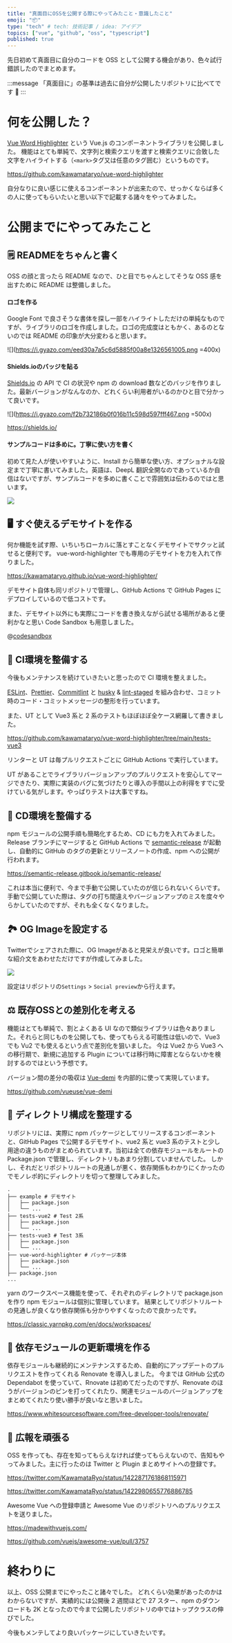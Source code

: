 ```yaml
---
title: "真面目にOSSを公開する際にやってみたこと・意識したこと"
emoji: "📦"
type: "tech" # tech: 技術記事 / idea: アイデア
topics: ["vue", "github", "oss", "typescript"]
published: true
---
```

先日初めて真面目に自分のコードを OSS として公開する機会があり、色々試行錯誤したのでまとめます。

:::message
「真面目に」の基準は過去に自分が公開したリポジトリに比べてです 🙏
:::

# 何を公開した？
[Vue Word Highlighter](https://github.com/kawamataryo/vue-word-highlighter) という Vue.js のコンポーネントライブラリを公開しました。
機能はとても単純で、文字列と検索クエリを渡すと検索クエリに合致した文字をハイライトする（`<mark>`タグ又は任意のタグ囲む）というものです。

https://github.com/kawamataryo/vue-word-highlighter

自分なりに良い感じに使えるコンポーネントが出来たので、せっかくならば多くの人に使ってもらいたいと思い以下で記載する諸々をやってみました。

# 公開までにやってみたこと
## 🗒 READMEをちゃんと書く
OSS の顔と言ったら README なので、ひと目でちゃんとしてそうな OSS 感を出すために README は整備しました。

#### ロゴを作る
Google Font で良さそうな書体を探し一部をハイライトしただけの単純なものですが、ライブラリのロゴを作成しました。ロゴの完成度はともかく、あるのとないのでは README の印象が大分変わると思います。

![](https://i.gyazo.com/eed30a7a5c6d5885f00a8e1326561005.png =400x)

#### Shields.ioのバッジを貼る
[Shields.io](https://shields.io/) の API で CI の状況や npm の download 数などのバッジを作りました。最新バージョンがなんなのか、どれくらい利用者がいるのかひと目で分かって良いです。

![](https://i.gyazo.com/f2b732186b0f016b11c598d597fff467.png =500x)

https://shields.io/


#### サンプルコードは多めに。丁寧に使い方を書く
初めて見た人が使いやすいように、Install から簡単な使い方、オプショナルな設定まで丁寧に書いてみました。英語は、DeepL 翻訳全開なのであっているか自信はないですが、サンプルコードを多めに書くことで雰囲気は伝わるのではと思います。

![](https://i.gyazo.com/74924460f463fe324ccf9e0efff1ffc8.png)

## 🖥 すぐ使えるデモサイトを作る
何か機能を試す際、いちいちローカルに落とすことなくデモサイトでサクッと試せると便利です。
vue-word-highlighter でも専用のデモサイトを力を入れて作りました。

https://kawamataryo.github.io/vue-word-highlighter/

デモサイト自体も同リポジトリで管理し、GitHub Actions で GitHub Pages にデプロイしているので低コストです。

また、デモサイト以外にも実際にコードを書き換えながら試せる場所があると便利かなと思い Code Sandbox も用意しました。

@[codesandbox](https://codesandbox.io/embed/vue3-word-highlighter-example-u2bhe?autoresize=1&fontsize=14&hidenavigation=1&module=%2Fsrc%2FApp.vue&theme=dark)

## 💯 CI環境を整備する

今後もメンテナンスを続けていきたいと思ったので CI 環境を整えました。

[ESLint](https://eslint.org/)、[Prettier](https://prettier.io/)、[Commitlint](https://commitlint.js.org/#/) と [husky](https://typicode.github.io/husky/#/) & [lint-staged](https://github.com/okonet/lint-staged) を組み合わせ、コミット時のコード・コミットメッセージの整形を行っています。

また、UT として Vue3 系と 2 系のテストもほぼほぼ全ケース網羅して書きました。

https://github.com/kawamataryo/vue-word-highlighter/tree/main/tests-vue3

リンターと UT は毎プルリクエストごとに GitHub Actions で実行しています。

UT があることでライブラリバージョンアップのプルリクエストを安心してマージできたり、実際に実装のバグに気づけたりと導入の手間以上の利得をすでに受けている気がします。やっぱりテストは大事ですね。



## 🚴 CD環境を整備する

npm モジュールの公開手順も簡略化するため、CD にも力を入れてみました。Release ブランチにマージすると GitHub Actions で [semantic-release](https://semantic-release.gitbook.io/semantic-release/) が起動し、自動的に GitHub のタグの更新とリリースノートの作成、npm への公開が行われます。

https://semantic-release.gitbook.io/semantic-release/

これは本当に便利で、今まで手動で公開していたのが信じられないくらいです。手動で公開していた際は、タグの打ち間違えやバージョンアップのミスを度々やらかしていたのですが、それも全くなくなりました。

## 🏞 OG Imageを設定する
Twitterでシェアされた際に、OG Imageがあると見栄えが良いです。ロゴと簡単な紹介文をあわせただけですが作成してみました。

![](https://i.gyazo.com/0756206964b70ee85f834eb488328f78.png)

設定はリポジトリの`Settings` > `Social preview`から行えます。

## ⚖️ 既存OSSとの差別化を考える
機能はとても単純で、割とよくある UI なので類似ライブラリは色々ありました。それらと同じものを公開しても、使ってもらえる可能性は低いので、Vue3 でも Vu2 でも使えるという点で差別化を狙いました。
今は Vue2 から Vue3 への移行期で、新規に追加する Plugin については移行時に障害とならないかを検討するのではという予想です。

バージョン間の差分の吸収は [Vue-demi](https://github.com/vueuse/vue-demi) を内部的に使って実現しています。

https://github.com/vueuse/vue-demi


## 📁 ディレクトリ構成を整理する
リポジトリには、実際に npm パッケージとしてリリースするコンポーネントと、GitHub Pages で公開するデモサイト、vue2 系と vue3 系のテストと少し用途の違うものがまとめられています。当初は全ての依存モジュールをルートの Package.json で管理し、ディレクトリもあまり分割していませんでした。
しかし、それだとリポジトリルートの見通しが悪く、依存関係もわかりにくかったのでモノレポ的にディレクトリを切って整理してみました。

```
.
├── example # デモサイト
│   ├── package.json
│   └── ...
├── tests-vue2 # Test 2系
│   ├── package.json
│   └── ...
├── tests-vue3 # Test 3系
│   ├── package.json
│   └── ...
├── vue-word-highlighter # パッケージ本体
│   ├── package.json
│   └── ...
├── package.json
...
```

yarn のワークスペース機能を使って、それぞれのディレクトリで package.json を作り npm モジュールは個別に管理しています。
結果としてリポジトリルートの見通しが良くなり依存関係も分かりやすくなったので良かったです。

https://classic.yarnpkg.com/en/docs/workspaces/


## 🍱 依存モジュールの更新環境を作る
依存モジュールも継続的にメンテナンスするため、自動的にアップデートのプルリクエストを作ってくれる Renovate を導入しました。
今までは GitHub 公式の Dependabot を使っていて、Rnovate は初めてだったのですが、Renovate のほうがバージョンのピンを打ってくれたり、関連モジュールのバージョンアップをまとめてくれたり使い勝手が良いなと思いました。

https://www.whitesourcesoftware.com/free-developer-tools/renovate/

## 📣 広報を頑張る

OSS を作っても、存在を知ってもらえなければ使ってもらえないので、告知もやってみました。主に行ったのは Twitter と Plugin まとめサイトへの登録です。

https://twitter.com/KawamataRyo/status/1422871761868115971

https://twitter.com/KawamataRyo/status/1422980655776886785

Awesome Vue への登録申請と Awesome Vue のリポジトリへのプルリクエストを送りました。

https://madewithvuejs.com/

https://github.com/vuejs/awesome-vue/pull/3757


# 終わりに

以上、OSS 公開までにやったこと諸々でした。
どれくらい効果があったのかはわからないですが、実績的には公開後 2 週間ほどで 27 スター、npm のダウンロードも 2K となったので今まで公開したリポジトリの中ではトップクラスの伸びでした。

今後もメンテしてより良いパッケージにしていきたいです。
